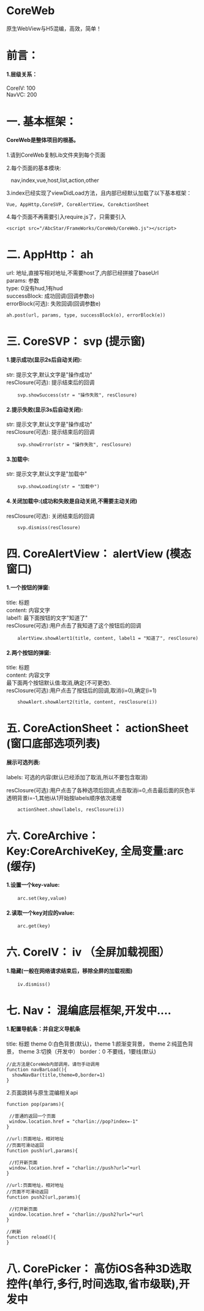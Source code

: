 # CoreWeb
原生WebView与H5混编，高效，简单！

前言：
===============================
#### 1.层级关系：<br/>
 CoreIV: 100<br/>
 NavVC: 200<br/>



一. 基本框架：
===============================
#### CoreWeb是整体项目的根基。

1.请到CoreWeb复制Lib文件夹到每个页面<br/>

2.每个页面的基本模块:<br/>

    nav,index,vue,host,list,action,other
    
3.index已经实现了viewDidLoad方法，且内部已经默认加载了以下基本框架：<br/>

    Vue, AppHttp,CoreSVP, CoreAlertView, CoreActionSheet
    
4.每个页面不再需要引入require.js了，只需要引入<br/>
    
    <script src="/AbcStar/FrameWorks/CoreWeb/CoreWeb.js"></script>


二. AppHttp： ah
===============================

url: 地址,直接写相对地址,不需要host了,内部已经拼接了baseUrl<br/>
params: 参数<br/>
type: 0没有hud,1有hud<br/>
successBlock: 成功回调(回调参数o)<br/>
errorBlock(可选): 失败回调(回调参数e)<br/>


    ah.post(url, params, type, successBlock(o), errorBlock(e))




三. CoreSVP： svp (提示窗)
===============================

#### 1.提示成功(显示2s后自动关闭):<br/>
str: 提示文字,默认文字是"操作成功"<br/>
resClosure(可选): 提示结束后的回调

        svp.showSuccess(str = "操作失败", resClosure)
    
#### 2.提示失败(显示3s后自动关闭):<br/>
str: 提示文字,默认文字是"操作成功"<br/>
resClosure(可选): 提示结束后的回调   

        svp.showError(str = "操作失败", resClosure)

#### 3.加载中:<br/>
str: 提示文字,默认文字是"加载中"

        svp.showLoading(str = "加载中")
  
  
    
#### 4.关闭加载中:(成功和失败是自动关闭,不需要主动关闭)<br/>
resClosure(可选): 关闭结束后的回调 

        svp.dismiss(resClosure)



四. CoreAlertView： alertView (模态窗口)
===============================
#### 1.一个按钮的弹窗:<br/>
title: 标题<br/>
content: 内容文字<br/>
label1: 最下面按钮的文字"知道了"<br/>
resClosure(可选):用户点击了我知道了这个按钮后的回调<br/>


        alertView.showAlert1(title, content, label1 = "知道了", resClosure)



#### 2.两个按钮的弹窗:<br/>
title: 标题<br/>
content: 内容文字<br/>
最下面两个按钮默认值:取消,确定(不可更改).<br/>
resClosure(可选):用户点击了按钮后的回调,取消(i=0),确定(i=1)<br/>

        showAlert.showAlert2(title, content, resClosure(i))


五. CoreActionSheet： actionSheet (窗口底部选项列表)
===============================
#### 展示可选列表:<br/>
labels: 可选的内容(默认已经添加了取消,所以不要包含取消)<br/>

resClosure(可选):用户点击了各种选项后回调,点击取消i=0,点击最后面的灰色半透明背景i=-1,其他i从1开始按labels顺序依次递增<br/>
    
        actionSheet.show(labels, resClosure(i))


六. CoreArchive： Key:CoreArchiveKey, 全局变量:arc (缓存)
===============================

#### 1.设置一个key-value:<br/>

        arc.set(key,value)



#### 2.读取一个key对应的value:<br/>


        arc.get(key)



六. CoreIV： iv （全屏加载视图）
===============================

#### 1.隐藏(一般在网络请求结束后，移除全屏的加载视图)


        iv.dismiss()


七. Nav： 混编底层框架,开发中....
===============================

#### 1.配置导航条：并自定义导航条
title: 标题
theme 0:白色背景(默认)，theme 1:颜渐变背景， theme 2:纯蓝色背景， theme 3:切换（开发中）
border：0 不要线，1要线(默认)

 
    //此方法是CoreWeb内部调用，请勿手动调用
    function navBarLoad(){
      showNavBar(title,theme=0,border=1)
    }

2.页面跳转与原生混编相关api

    function pop(params){

     //普通的返回一个页面
     window.location.href = "charlin://pop?index=-1"
    }

    //url:页面地址，相对地址
    //页面可滑动返回
    function push(url,params){

     //打开新页面
     window.location.href = "charlin://push?url="+url
    }

    //url:页面地址，相对地址
    //页面不可滑动返回
    function push2(url,params){

     //打开新页面
     window.location.href = "charlin://push2?url="+url
    }

    //刷新
    function reload(){
    }



八. CorePicker： 高仿iOS各种3D选取控件(单行,多行,时间选取,省市级联),开发中
===============================


